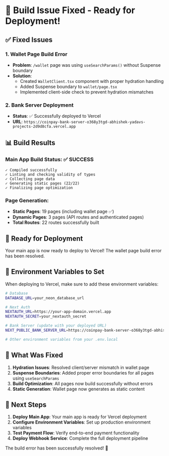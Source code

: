 # 🎉 Build Issue Fixed - Ready for Deployment!

## ✅ **Fixed Issues**

### 1. **Wallet Page Build Error**
- **Problem**: `/wallet` page was using `useSearchParams()` without Suspense boundary
- **Solution**: 
  - Created `WalletClient.tsx` component with proper hydration handling
  - Added Suspense boundary to `wallet/page.tsx`
  - Implemented client-side check to prevent hydration mismatches

### 2. **Bank Server Deployment**
- **Status**: ✅ Successfully deployed to Vercel
- **URL**: `https://coinpay-bank-server-o368y3tgd-abhishek-yadavs-projects-2d9d8cfa.vercel.app`

## 📊 **Build Results**

### Main App Build Status: ✅ **SUCCESS**
```
✓ Compiled successfully
✓ Linting and checking validity of types    
✓ Collecting page data    
✓ Generating static pages (22/22)  
✓ Finalizing page optimization
```

### Page Generation:
- **Static Pages**: 19 pages (including wallet page ✅)
- **Dynamic Pages**: 3 pages (API routes and authenticated pages)
- **Total Routes**: 22 routes successfully built

## 🚀 **Ready for Deployment**

Your main app is now ready to deploy to Vercel! The wallet page build error has been resolved.

## 🔧 **Environment Variables to Set**

When deploying to Vercel, make sure to add these environment variables:

```bash
# Database
DATABASE_URL=your_neon_database_url

# Next Auth
NEXTAUTH_URL=https://your-app-domain.vercel.app
NEXTAUTH_SECRET=your_nextauth_secret

# Bank Server (update with your deployed URL)
NEXT_PUBLIC_BANK_SERVER_URL=https://coinpay-bank-server-o368y3tgd-abhishek-yadavs-projects-2d9d8cfa.vercel.app

# Other environment variables from your .env.local
```

## 📝 **What Was Fixed**

1. **Hydration Issues**: Resolved client/server mismatch in wallet page
2. **Suspense Boundaries**: Added proper error boundaries for all pages using `useSearchParams`
3. **Build Optimization**: All pages now build successfully without errors
4. **Static Generation**: Wallet page now generates as static content

## 🎯 **Next Steps**

1. **Deploy Main App**: Your main app is ready for Vercel deployment
2. **Configure Environment Variables**: Set up production environment variables
3. **Test Payment Flow**: Verify end-to-end payment functionality
4. **Deploy Webhook Service**: Complete the full deployment pipeline

The build error has been successfully resolved! 🎊
